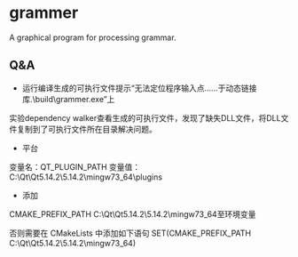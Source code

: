 # grammer

A graphical program for processing grammar.

## Q&A

+ 运行编译生成的可执行文件提示“无法定位程序输入点……于动态链接库.\build\grammer.exe”上

实验dependency walker查看生成的可执行文件，发现了缺失DLL文件，将DLL文件复制到了可执行文件所在目录解决问题。

+ 平台

变量名：QT_PLUGIN_PATH
变量值：C:\Qt\Qt5.14.2\5.14.2\mingw73_64\plugins

+ 添加

CMAKE_PREFIX_PATH
C:\Qt\Qt5.14.2\5.14.2\mingw73_64至环境变量

否则需要在 CMakeLists 中添加如下语句
SET(CMAKE_PREFIX_PATH C:\Qt\Qt5.14.2\5.14.2\mingw73_64)
